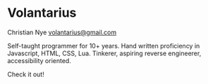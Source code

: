 # Volantarius
Christian Nye
[volantarius@gmail.com](mailto:volantarius@gmail.com)

Self-taught programmer for 10+ years. Hand written proficiency in Javascript, HTML, CSS, Lua. Tinkerer, aspiring reverse engineerer, accessibility oriented.

Check it out!